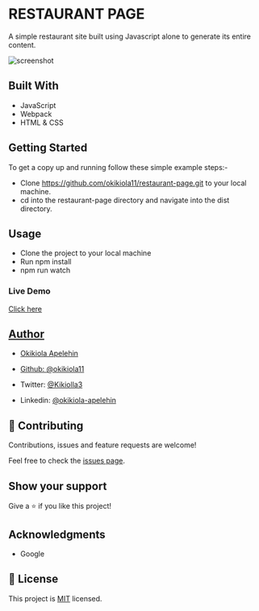 # RESTAURANT PAGE

A simple restaurant site built using Javascript alone to generate its entire content.

![screenshot](app/assets/images/screenshot.png)


## Built With
- JavaScript
- Webpack
- HTML & CSS

## Getting Started
To get a copy up and running follow these simple example steps:-

- Clone https://github.com/okikiola11/restaurant-page.git to your local machine.
- cd into the restaurant-page directory and navigate into the dist directory.


## Usage
- Clone the project to your local machine
- Run npm install
- npm run watch


### Live Demo
<a href="https://rawcdn.githack.com/okikiola11/restaurant-page/8312c7d11ade29b0a0c230e6b367ce1d08ecf9b3/dist/index.html">Click here</div>


## Author
- Okikiola Apelehin


- Github: [@okikiola11](https://github.com/okikiola11)
- Twitter: [@Kikiolla3](https://twitter.com/Kikiolla3)
- Linkedin: [@okikiola-apelehin](https://www.linkedin.com/in/okikiola-apelehin-459008122/)

## 🤝 Contributing

Contributions, issues and feature requests are welcome!

Feel free to check the [issues page](https://github.com/okikiola11/restaurant-page/issues).

## Show your support

Give a ⭐️ if you like this project!

## Acknowledgments

- Google

## 📝 License

This project is [MIT](lic.url) licensed.
